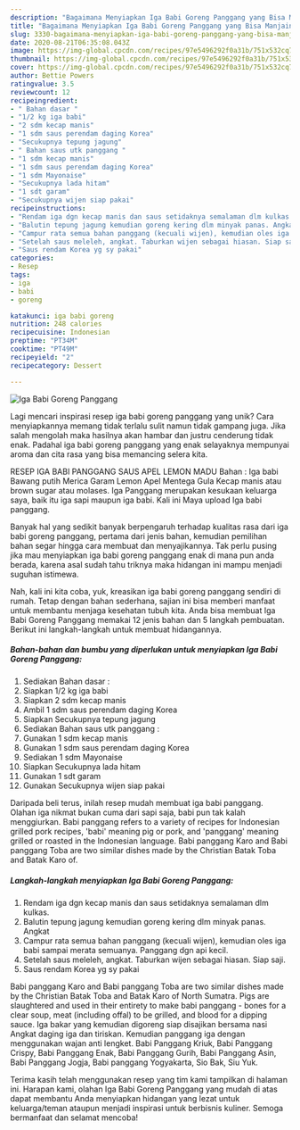 ```yaml
---
description: "Bagaimana Menyiapkan Iga Babi Goreng Panggang yang Bisa Manjain Lidah"
title: "Bagaimana Menyiapkan Iga Babi Goreng Panggang yang Bisa Manjain Lidah"
slug: 3330-bagaimana-menyiapkan-iga-babi-goreng-panggang-yang-bisa-manjain-lidah
date: 2020-08-21T06:35:08.043Z
image: https://img-global.cpcdn.com/recipes/97e5496292f0a31b/751x532cq70/iga-babi-goreng-panggang-foto-resep-utama.jpg
thumbnail: https://img-global.cpcdn.com/recipes/97e5496292f0a31b/751x532cq70/iga-babi-goreng-panggang-foto-resep-utama.jpg
cover: https://img-global.cpcdn.com/recipes/97e5496292f0a31b/751x532cq70/iga-babi-goreng-panggang-foto-resep-utama.jpg
author: Bettie Powers
ratingvalue: 3.5
reviewcount: 12
recipeingredient:
- " Bahan dasar "
- "1/2 kg iga babi"
- "2 sdm kecap manis"
- "1 sdm saus perendam daging Korea"
- "Secukupnya tepung jagung"
- " Bahan saus utk panggang "
- "1 sdm kecap manis"
- "1 sdm saus perendam daging Korea"
- "1 sdm Mayonaise"
- "Secukupnya lada hitam"
- "1 sdt garam"
- "Secukupnya wijen siap pakai"
recipeinstructions:
- "Rendam iga dgn kecap manis dan saus setidaknya semalaman dlm kulkas."
- "Balutin tepung jagung kemudian goreng kering dlm minyak panas. Angkat"
- "Campur rata semua bahan panggang (kecuali wijen), kemudian oles iga babi sampai merata semuanya. Panggang dgn api kecil."
- "Setelah saus meleleh, angkat. Taburkan wijen sebagai hiasan. Siap saji."
- "Saus rendam Korea yg sy pakai"
categories:
- Resep
tags:
- iga
- babi
- goreng

katakunci: iga babi goreng 
nutrition: 248 calories
recipecuisine: Indonesian
preptime: "PT34M"
cooktime: "PT49M"
recipeyield: "2"
recipecategory: Dessert

---
```



![Iga Babi Goreng Panggang](https://img-global.cpcdn.com/recipes/97e5496292f0a31b/751x532cq70/iga-babi-goreng-panggang-foto-resep-utama.jpg)

Lagi mencari inspirasi resep iga babi goreng panggang yang unik? Cara menyiapkannya memang tidak terlalu sulit namun tidak gampang juga. Jika salah mengolah maka hasilnya akan hambar dan justru cenderung tidak enak. Padahal iga babi goreng panggang yang enak selayaknya mempunyai aroma dan cita rasa yang bisa memancing selera kita.

RESEP IGA BABI PANGGANG SAUS APEL LEMON MADU Bahan : Iga babi Bawang putih Merica Garam Lemon Apel Mentega Gula Kecap manis atau brown sugar atau molases. Iga Panggang merupakan kesukaan keluarga saya, baik itu iga sapi maupun iga babi. Kali ini Maya upload Iga babi panggang.

Banyak hal yang sedikit banyak berpengaruh terhadap kualitas rasa dari iga babi goreng panggang, pertama dari jenis bahan, kemudian pemilihan bahan segar hingga cara membuat dan menyajikannya. Tak perlu pusing jika mau menyiapkan iga babi goreng panggang enak di mana pun anda berada, karena asal sudah tahu triknya maka hidangan ini mampu menjadi suguhan istimewa.


Nah, kali ini kita coba, yuk, kreasikan iga babi goreng panggang sendiri di rumah. Tetap dengan bahan sederhana, sajian ini bisa memberi manfaat untuk membantu menjaga kesehatan tubuh kita. Anda bisa membuat Iga Babi Goreng Panggang memakai 12 jenis bahan dan 5 langkah pembuatan. Berikut ini langkah-langkah untuk membuat hidangannya.

<!--inarticleads1-->

##### Bahan-bahan dan bumbu yang diperlukan untuk menyiapkan Iga Babi Goreng Panggang:

1. Sediakan  Bahan dasar :
1. Siapkan 1/2 kg iga babi
1. Siapkan 2 sdm kecap manis
1. Ambil 1 sdm saus perendam daging Korea
1. Siapkan Secukupnya tepung jagung
1. Sediakan  Bahan saus utk panggang :
1. Gunakan 1 sdm kecap manis
1. Gunakan 1 sdm saus perendam daging Korea
1. Sediakan 1 sdm Mayonaise
1. Siapkan Secukupnya lada hitam
1. Gunakan 1 sdt garam
1. Gunakan Secukupnya wijen siap pakai


Daripada beli terus, inilah resep mudah membuat iga babi panggang. Olahan iga nikmat bukan cuma dari sapi saja, babi pun tak kalah menggiurkan. Babi panggang refers to a variety of recipes for Indonesian grilled pork recipes, &#39;babi&#39; meaning pig or pork, and &#39;panggang&#39; meaning grilled or roasted in the Indonesian language. Babi panggang Karo and Babi panggang Toba are two similar dishes made by the Christian Batak Toba and Batak Karo of. 

<!--inarticleads2-->

##### Langkah-langkah menyiapkan Iga Babi Goreng Panggang:

1. Rendam iga dgn kecap manis dan saus setidaknya semalaman dlm kulkas.
1. Balutin tepung jagung kemudian goreng kering dlm minyak panas. Angkat
1. Campur rata semua bahan panggang (kecuali wijen), kemudian oles iga babi sampai merata semuanya. Panggang dgn api kecil.
1. Setelah saus meleleh, angkat. Taburkan wijen sebagai hiasan. Siap saji.
1. Saus rendam Korea yg sy pakai


Babi panggang Karo and Babi panggang Toba are two similar dishes made by the Christian Batak Toba and Batak Karo of North Sumatra. Pigs are slaughtered and used in their entirety to make babi panggang - bones for a clear soup, meat (including offal) to be grilled, and blood for a dipping sauce. Iga bakar yang kemudian digoreng siap disajikan bersama nasi Angkat daging iga dan tiriskan. Kemudian panggang iga dengan menggunakan wajan anti lengket. Babi Panggang Kriuk, Babi Panggang Crispy, Babi Panggang Enak, Babi Panggang Gurih, Babi Panggang Asin, Babi Panggang Jogja, Babi panggang Yogyakarta, Sio Bak, Siu Yuk. 

Terima kasih telah menggunakan resep yang tim kami tampilkan di halaman ini. Harapan kami, olahan Iga Babi Goreng Panggang yang mudah di atas dapat membantu Anda menyiapkan hidangan yang lezat untuk keluarga/teman ataupun menjadi inspirasi untuk berbisnis kuliner. Semoga bermanfaat dan selamat mencoba!
